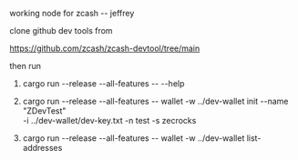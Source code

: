 working node for zcash  -- jeffrey



clone github dev tools from 

https://github.com/zcash/zcash-devtool/tree/main


then run

1. cargo run --release --all-features -- --help

2. cargo run --release --all-features -- wallet -w ../dev-wallet init --name "ZDevTest" \
  -i ../dev-wallet/dev-key.txt -n test -s zecrocks

3. cargo run --release --all-features -- wallet -w ../dev-wallet list-addresses
